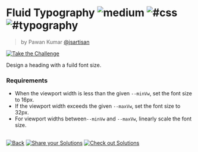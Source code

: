 <!--info-header-start--><h1>Fluid Typography <img src="https://img.shields.io/badge/-medium-d9901a" alt="medium"/> <img src="https://img.shields.io/badge/-%23css-999" alt="#css"/> <img src="https://img.shields.io/badge/-%23typography-999" alt="#typography"/></h1><blockquote><p>by Pawan Kumar <a href="https://github.com/jsartisan" target="_blank">@jsartisan</a></p></blockquote><p><a href="https://frontend-challenges.com/challenges/5-fluid-typography" target="_blank"><img src="https://img.shields.io/badge/-Take%20the%20Challenge-0d99ff?logo=javascript&logoColor=white" alt="Take the Challenge"/></a> </p><!--info-header-end-->

Design a heading with a fuild font size.

### Requirements
- When the viewport width is less than the given `--minVw`, set the font size to 16px.
- If the viewport width exceeds the given `--maxVw`, set the font size to 32px.
- For viewport widths between`--minVw` and `--maxVw`, linearly scale the font size.


<!--info-footer-start--><br><a href="../../README.md" target="_blank"><img src="https://img.shields.io/badge/-Back-grey" alt="Back"/></a> <a href="https://github.com/jsartisan/frontend-challenges/issues/new?template=answer.md&labels=answer,5,undefined&title=5%20-%20Fluid%20Typography%20-%20undefined&body=" target="_blank"><img src="https://img.shields.io/badge/-Share%20your%20Solutions-teal" alt="Share your Solutions"/></a> <a href="https://github.com/jsartisan/frontend-challenges/issues?q=label%3A5+label%3Aanswer+sort%3Areactions-%2B1-desc" target="_blank"><img src="https://img.shields.io/badge/-Check%20out%20Solutions-de5a77?logo=awesome-lists&logoColor=white" alt="Check out Solutions"/></a> <!--info-footer-end-->